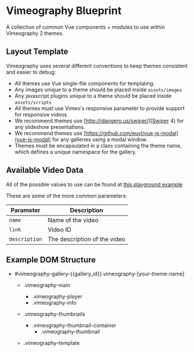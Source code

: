 # Vimeography Blueprint

A collection of common Vue components + modules to use within Vimeography 2 themes.

## Layout Template
Vimeography uses several different conventions to keep themes consistent and easier to debug:

* All themes use Vue single-file components for templating.
* Any images unique to a theme should be placed inside `assets/images`
* Any javascript plugins unique to a theme should be placed inside `assets/scripts`
* All themes must use Vimeo's responsive parameter to provide support for responsive videos.
* We recommend themes use [http://idangero.us/swiper/](Swiper 4) for any slideshow presentations.
* We recommend themes use [https://github.com/euvl/vue-js-modal](vue-js-modal) for any galleries using a modal window.
* Themes must be encapsulated in a class containing the theme name, which defines a unique namespace for the gallery.

## Available Video Data

All of the possible values to use can be found at [this playground example](https://developer.vimeo.com/api/playground/videos/44555634)

These are some of the more common parameters:

| Parameter     | Description   |
| ------------- | ------------- |
| `name`        | Name of the video |
| `link`        | Video ID  |
| `description` | The description of the video |

## Example DOM Structure

- #vimeography-gallery-{{gallery_id}}.vimeography-[your-theme-name]
  - .vimeography-main
    - .vimeography-player
    - .vimeography-info

  - .vimeography-thumbnails
    - .vimeography-thumbnail-container
      - .vimeography-thumbnail

  - .vimeography-template
